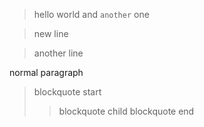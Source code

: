 > hello world
> and `another` one

> new line

> another line

normal paragraph

> blockquote start
> > blockquote child
> blockquote end